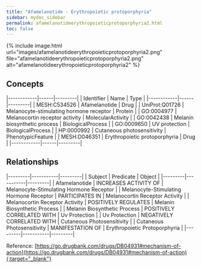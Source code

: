```yaml
---
title: "Afamelanotide - Erythropoietic protoporphyria"
sidebar: mydoc_sidebar
permalink: afamelanotideerythropoieticprotoporphyria2.html
toc: false 
---
```


{% include image.html url="images/afamelanotideerythropoieticprotoporphyria2.png" file="afamelanotideerythropoieticprotoporphyria2.png" alt="afamelanotideerythropoieticprotoporphyria2" %}

## Concepts

|------------|------|---------|
| Identifier | Name | Type    |
|------------|------|---------|
| MESH:C534526 | Afamelanotide | Drug |
| UniProt:Q01726 | Melanocyte-stimulating hormone receptor | Protein |
| GO:0004977 | Melanocortin receptor activity | MolecularActivity |
| GO:0042438 | Melanin biosynthetic process | BiologicalProcess |
| GO:0009650 | UV protection | BiologicalProcess |
| HP:0000992 | Cutaneous photosensitivity | PhenotypicFeature |
| MESH:D046351 | Erythropoietic protoporphyria | Drug |
|------------|------|---------|

## Relationships

|---------|-----------|---------|
| Subject | Predicate | Object  |
|---------|-----------|---------|
| Afamelanotide | INCREASES ACTIVITY OF | Melanocyte-Stimulating Hormone Receptor |
| Melanocyte-Stimulating Hormone Receptor | PARTICIPATES IN | Melanocortin Receptor Activity |
| Melanocortin Receptor Activity | POSITIVELY REGULATES | Melanin Biosynthetic Process |
| Melanin Biosynthetic Process | POSITIVELY CORRELATED WITH | Uv Protection |
| Uv Protection | NEGATIVELY CORRELATED WITH | Cutaneous Photosensitivity |
| Cutaneous Photosensitivity | MANIFESTATION OF | Erythropoietic Protoporphyria |
|---------|-----------|---------|

Reference: [https://go.drugbank.com/drugs/DB04931#mechanism-of-action](https://go.drugbank.com/drugs/DB04931#mechanism-of-action){:target="_blank"}